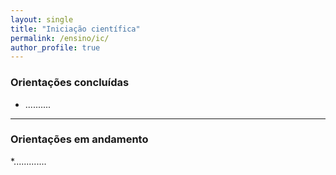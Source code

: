 ```yaml
---
layout: single
title: "Iniciação científica"
permalink: /ensino/ic/
author_profile: true
---
```

### Orientações concluídas
* ..........
---
### Orientações em andamento
*.............
